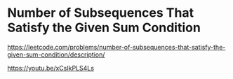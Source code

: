 # Number of Subsequences That Satisfy the Given Sum Condition

https://leetcode.com/problems/number-of-subsequences-that-satisfy-the-given-sum-condition/description/

https://youtu.be/xCsIkPLS4Ls